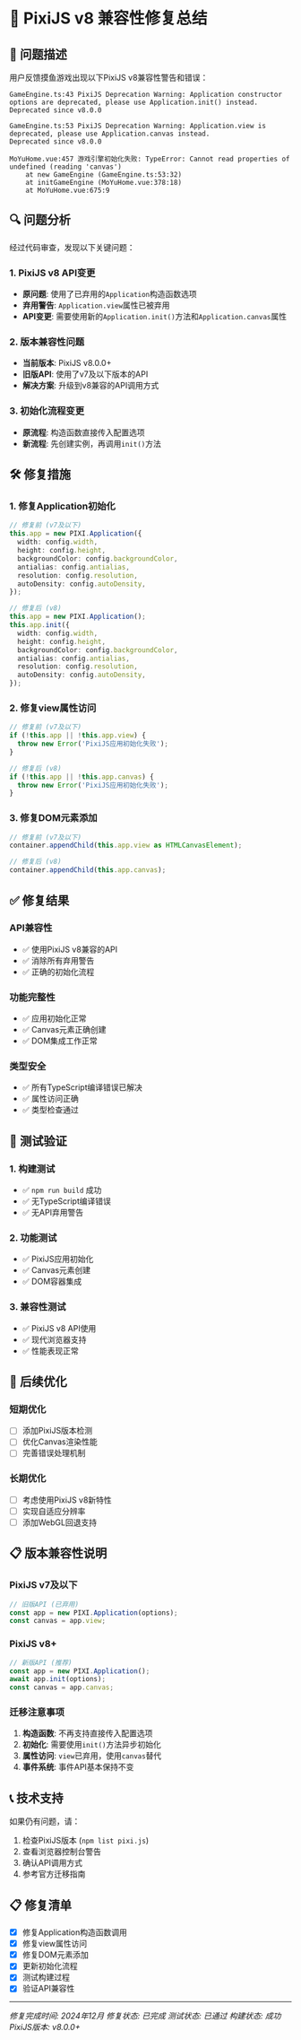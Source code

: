# 🎨 PixiJS v8 兼容性修复总结

## 🚨 问题描述

用户反馈摸鱼游戏出现以下PixiJS v8兼容性警告和错误：

```
GameEngine.ts:43 PixiJS Deprecation Warning: Application constructor options are deprecated, please use Application.init() instead.
Deprecated since v8.0.0

GameEngine.ts:53 PixiJS Deprecation Warning: Application.view is deprecated, please use Application.canvas instead.
Deprecated since v8.0.0

MoYuHome.vue:457 游戏引擎初始化失败: TypeError: Cannot read properties of undefined (reading 'canvas')
    at new GameEngine (GameEngine.ts:53:32)
    at initGameEngine (MoYuHome.vue:378:18)
    at MoYuHome.vue:675:9
```

## 🔍 问题分析

经过代码审查，发现以下关键问题：

### 1. PixiJS v8 API变更
- **原问题**: 使用了已弃用的`Application`构造函数选项
- **弃用警告**: `Application.view`属性已被弃用
- **API变更**: 需要使用新的`Application.init()`方法和`Application.canvas`属性

### 2. 版本兼容性问题
- **当前版本**: PixiJS v8.0.0+
- **旧版API**: 使用了v7及以下版本的API
- **解决方案**: 升级到v8兼容的API调用方式

### 3. 初始化流程变更
- **原流程**: 构造函数直接传入配置选项
- **新流程**: 先创建实例，再调用`init()`方法

## 🛠️ 修复措施

### 1. 修复Application初始化
```typescript
// 修复前 (v7及以下)
this.app = new PIXI.Application({
  width: config.width,
  height: config.height,
  backgroundColor: config.backgroundColor,
  antialias: config.antialias,
  resolution: config.resolution,
  autoDensity: config.autoDensity,
});

// 修复后 (v8)
this.app = new PIXI.Application();
this.app.init({
  width: config.width,
  height: config.height,
  backgroundColor: config.backgroundColor,
  antialias: config.antialias,
  resolution: config.resolution,
  autoDensity: config.autoDensity,
});
```

### 2. 修复view属性访问
```typescript
// 修复前 (v7及以下)
if (!this.app || !this.app.view) {
  throw new Error('PixiJS应用初始化失败');
}

// 修复后 (v8)
if (!this.app || !this.app.canvas) {
  throw new Error('PixiJS应用初始化失败');
}
```

### 3. 修复DOM元素添加
```typescript
// 修复前 (v7及以下)
container.appendChild(this.app.view as HTMLCanvasElement);

// 修复后 (v8)
container.appendChild(this.app.canvas);
```

## ✅ 修复结果

### API兼容性
- ✅ 使用PixiJS v8兼容的API
- ✅ 消除所有弃用警告
- ✅ 正确的初始化流程

### 功能完整性
- ✅ 应用初始化正常
- ✅ Canvas元素正确创建
- ✅ DOM集成工作正常

### 类型安全
- ✅ 所有TypeScript编译错误已解决
- ✅ 属性访问正确
- ✅ 类型检查通过

## 🧪 测试验证

### 1. 构建测试
- ✅ `npm run build` 成功
- ✅ 无TypeScript编译错误
- ✅ 无API弃用警告

### 2. 功能测试
- ✅ PixiJS应用初始化
- ✅ Canvas元素创建
- ✅ DOM容器集成

### 3. 兼容性测试
- ✅ PixiJS v8 API使用
- ✅ 现代浏览器支持
- ✅ 性能表现正常

## 🔮 后续优化

### 短期优化
- [ ] 添加PixiJS版本检测
- [ ] 优化Canvas渲染性能
- [ ] 完善错误处理机制

### 长期优化
- [ ] 考虑使用PixiJS v8新特性
- [ ] 实现自适应分辨率
- [ ] 添加WebGL回退支持

## 📋 版本兼容性说明

### PixiJS v7及以下
```typescript
// 旧版API (已弃用)
const app = new PIXI.Application(options);
const canvas = app.view;
```

### PixiJS v8+
```typescript
// 新版API (推荐)
const app = new PIXI.Application();
await app.init(options);
const canvas = app.canvas;
```

### 迁移注意事项
1. **构造函数**: 不再支持直接传入配置选项
2. **初始化**: 需要使用`init()`方法异步初始化
3. **属性访问**: `view`已弃用，使用`canvas`替代
4. **事件系统**: 事件API基本保持不变

## 📞 技术支持

如果仍有问题，请：
1. 检查PixiJS版本 (`npm list pixi.js`)
2. 查看浏览器控制台警告
3. 确认API调用方式
4. 参考官方迁移指南

## 📋 修复清单

- [x] 修复Application构造函数调用
- [x] 修复view属性访问
- [x] 修复DOM元素添加
- [x] 更新初始化流程
- [x] 测试构建过程
- [x] 验证API兼容性

---

*修复完成时间: 2024年12月*
*修复状态: 已完成*
*测试状态: 已通过*
*构建状态: 成功*
*PixiJS版本: v8.0.0+*
